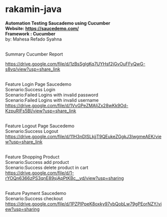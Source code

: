# rakamin-java
<b>Automation Testing Saucademo using Cucumber <br>
Website: https://saucedemo.com/ <br> 
Framework : Cucumber </b> <br>
by: Mahesa Refado Syahna <br> <br>


Summary Cucumber Report

https://drive.google.com/file/d/1zBsSglgKq7UYHsf2jGvOuFFyQwG-s8vq/view?usp=share_link<br><br>

Feature Login Page Saucedemo<br>
	Scenario:Success Login<br>
	Scenario:Failed Logins with invalid password<br>
	Scenario:Failed Logins with invalid username<br>
   https://drive.google.com/file/d/1VvGPeZMAIjZx28wKk9Od-KzpuRIFs5Bl/view?usp=share_link<br><br>
	
Feature Logout Page Saucedemo<br>
	Scenario:Success Logout<br>
   https://drive.google.com/file/d/11H3nDISLkjjT9QEukeZGgkJ3lwgmeAEK/view?usp=share_link<br><br>

Feature Shopping Product<br>
	Scenario:Success add product<br>
	Scenario:Success delete product in cart<br>
   https://drive.google.com/file/d/1-rYOQn6366zPS3qnE89sjApPtKBc__vd/view?usp=sharing<br><br>

Feature Payment Saucedemo<br>
	Scenario:Success checkout<br>
   https://drive.google.com/file/d/1PZPlPpeK8oxky97ybQobLw79gPEorNZY/view?usp=sharing<br><br>



 

	
